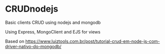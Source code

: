 # CRUDnodejs
Basic clients CRUD using nodejs and mongodb

Using Express, MongoClient and EJS for views

Based on https://www.luiztools.com.br/post/tutorial-crud-em-node-js-com-driver-nativo-do-mongodb/



